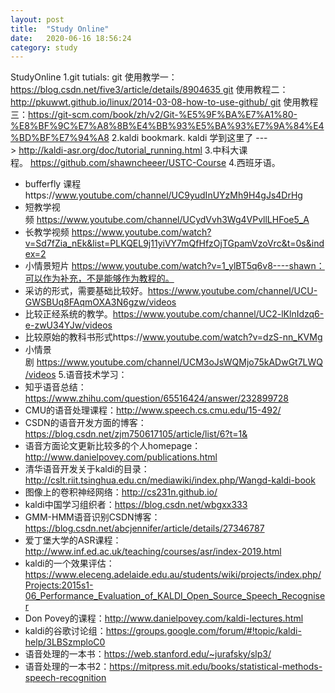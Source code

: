 ```yaml
---
layout: post
title:  "Study Online"
date:   2020-06-16 18:56:24
category: study
---
```

StudyOnline
1.git tutials: git 使用教学一：https://blog.csdn.net/five3/article/details/8904635 git 使用教程二：http://pkuwwt.github.io/linux/2014-03-08-how-to-use-github/ git 使用教程三：https://git-scm.com/book/zh/v2/Git-%E5%9F%BA%E7%A1%80-%E8%BF%9C%E7%A8%8B%E4%BB%93%E5%BA%93%E7%9A%84%E4%BD%BF%E7%94%A8
2.kaldi bookmark. kaldi 学到这里了 ---> http://kaldi-asr.org/doc/tutorial_running.html
3.中科大课程。 https://github.com/shawncheeer/USTC-Course
4.西班牙语。
* bufferfly 课程https://www.youtube.com/channel/UC9yudInUYzMh9H4gJs4DrHg
* 短教学视频 https://www.youtube.com/channel/UCydVvh3Wg4VPvllLHFoe5_A
* 长教学视频 https://www.youtube.com/watch?v=Sd7fZia_nEk&list=PLKQEL9j11yiVY7mQfHfzOjTGpamVzoVrc&t=0s&index=2
* 小情景短片 https://www.youtube.com/watch?v=1_ylBT5q6v8----shawn：可以作为补充，不是能够作为教程的。
* 采访的形式，需要基础比较好。https://www.youtube.com/channel/UCU-GWSBUq8FAqmOXA3N6gzw/videos
* 比较正经系统的教学。https://www.youtube.com/channel/UC2-lKlnIdzq6-e-zwU34YJw/videos
* 比较原始的教科书形式https://www.youtube.com/watch?v=dzS-nn_KVMg
* 小情景剧 https://www.youtube.com/channel/UCM3oJsWQMjo75kADwGt7LWQ/videos
5.语音技术学习：
* 知乎语音总结：https://www.zhihu.com/question/65516424/answer/232899728
* CMU的语音处理课程：http://www.speech.cs.cmu.edu/15-492/
* CSDN的语音开发方面的博客：https://blog.csdn.net/zjm750617105/article/list/6?t=1&
* 语音方面论文更新比较多的个人homepage：http://www.danielpovey.com/publications.html
* 清华语音开发关于kaldi的目录：http://cslt.riit.tsinghua.edu.cn/mediawiki/index.php/Wangd-kaldi-book
* 图像上的卷积神经网络：http://cs231n.github.io/
* kaldi中国学习组织者：https://blog.csdn.net/wbgxx333
* GMM-HMM语音识别CSDN博客：https://blog.csdn.net/abcjennifer/article/details/27346787
* 爱丁堡大学的ASR课程：http://www.inf.ed.ac.uk/teaching/courses/asr/index-2019.html
* kaldi的一个效果评估：https://www.eleceng.adelaide.edu.au/students/wiki/projects/index.php/Projects:2015s1-06_Performance_Evaluation_of_KALDI_Open_Source_Speech_Recogniser
* Don Povey的课程：http://www.danielpovey.com/kaldi-lectures.html
* kaldi的谷歌讨论组：https://groups.google.com/forum/#!topic/kaldi-help/3LBSzmploC0
* 语音处理的一本书：https://web.stanford.edu/~jurafsky/slp3/
* 语音处理的一本书2：https://mitpress.mit.edu/books/statistical-methods-speech-recognition